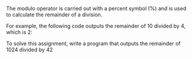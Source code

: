The modulo operator is carried out with a percent symbol (%) and is used to calculate the remainder of a division.

For example, the following code outputs the remainder of 10 divided by 4, which is 2:

To solve this assignment, write a program that outputs the remainder of 1024 divided by 42
